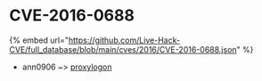 # CVE-2016-0688
{% embed url="https://github.com/Live-Hack-CVE/full_database/blob/main/cves/2016/CVE-2016-0688.json" %}

* ann0906 ~> [proxylogon](https://www.alice-snow.ru/2016/database/cve-2016-0688/proxylogon-ann0906)